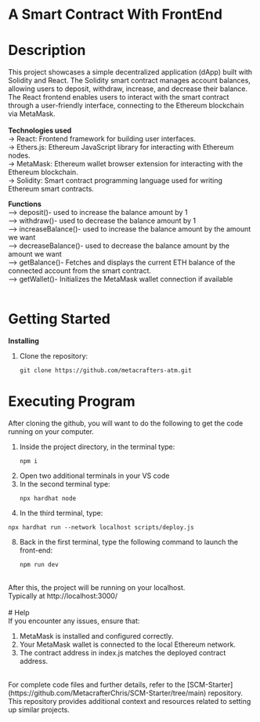 # A Smart Contract With FrontEnd <br />
# Description<br />
This project showcases a simple decentralized application (dApp) built with Solidity and React. The Solidity smart contract manages account balances, allowing users to deposit, withdraw, increase, and decrease their balance. The React frontend enables users to interact with the smart contract through a user-friendly interface, connecting to the Ethereum blockchain via MetaMask.<br />
<br />
**Technologies used**<br />
-> React: Frontend framework for building user interfaces.<br />
-> Ethers.js: Ethereum JavaScript library for interacting with Ethereum nodes.<br />
-> MetaMask: Ethereum wallet browser extension for interacting with the Ethereum blockchain.<br />
-> Solidity: Smart contract programming language used for writing Ethereum smart contracts.<br />

**Functions**<br />
--> deposit()- used to increase the balance amount by 1<br />
--> withdraw()- used to decrease the balance amount by 1<br />
--> increaseBalance()- used to increase the balance amount by the amount we want<br /> 
--> decreaseBalance()- used to decrease the balance amount by the amount we want<br />
--> getBalance()- Fetches and displays the current ETH balance of the connected account from the smart contract.<br />
--> getWallet()- Initializes the MetaMask wallet connection if available<br />
<br />

# Getting Started<br />
**Installing**<br />
1. Clone the repository:
   ```
   git clone https://github.com/metacrafters-atm.git

   ```
# Executing Program<br />

After cloning the github, you will want to do the following to get the code running on your computer.<br />

1. Inside the project directory, in the terminal type:<br />
   ```
   npm i
   ```
3. Open two additional terminals in your VS code<br />
4. In the second terminal type:
   ```
   npx hardhat node
   ```
6. In the third terminal, type:
```
npx hardhat run --network localhost scripts/deploy.js
```
8. Back in the first terminal, type the following command to launch the front-end:
   ```
   npm run dev
   ```
<br />
After this, the project will be running on your localhost. <br />
Typically at http://localhost:3000/<br />
<br />
# Help<br />
If you encounter any issues, ensure that:<br />

1. MetaMask is installed and configured correctly.<br />
2. Your MetaMask wallet is connected to the local Ethereum network.<br />
3. The contract address in index.js matches the deployed contract address.<br />
<br />
For complete code files and further details, refer to the [SCM-Starter](https://github.com/MetacrafterChris/SCM-Starter/tree/main) repository. This repository provides additional context and resources related to setting up similar projects.


